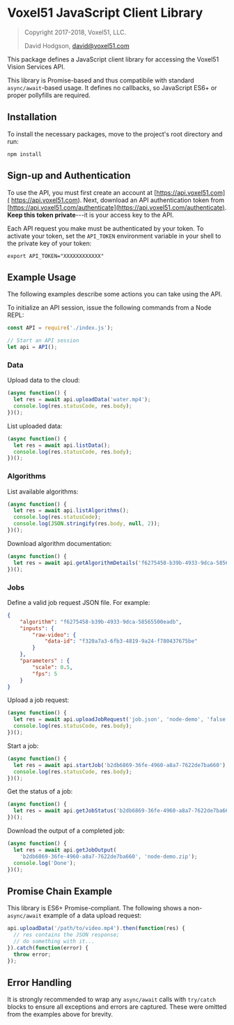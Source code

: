 # Voxel51 JavaScript Client Library
>
> Copyright 2017-2018, Voxel51, LLC.
>
> David Hodgson, david@voxel51.com
>

This package defines a JavaScript client library for accessing the Voxel51
Vision Services API.

This library is Promise-based and thus compatibile with standard
`async/await`-based usage. It defines no callbacks, so JavaScript ES6+ or
proper pollyfills are required.

## Installation

To install the necessary packages, move to the project's root directory and
run:

```shell
npm install
```

## Sign-up and Authentication

To use the API, you must first create an account at [https://api.voxel51.com](
https://api.voxel51.com). Next, download an API authentication token from
[https://api.voxel51.com/authenticate](https://api.voxel51.com/authenticate).
**Keep this token private**---it is your access key to the API.

Each API request you make must be authenticated by your token. To activate your
token, set the `API_TOKEN` environment variable in your shell to the private
key of your token:

```shell
export API_TOKEN="XXXXXXXXXXXX"
```

## Example Usage

The following examples describe some actions you can take using the API.

To initialize an API session, issue the following commands from a Node REPL:
```js
const API = require('./index.js');

// Start an API session
let api = API();
```

### Data

Upload data to the cloud:
```js
(async function() {
  let res = await api.uploadData('water.mp4');
  console.log(res.statusCode, res.body);
})();
```

List uploaded data:
```js
(async function() {
  let res = await api.listData();
  console.log(res.statusCode, res.body);
})();
```

### Algorithms

List available algorithms:
```js
(async function() {
  let res = await api.listAlgorithms();
  console.log(res.statusCode);
  console.log(JSON.stringify(res.body, null, 2));
})();
```

Download algorithm documentation:
```js
(async function() {
  let res = await api.getAlgorithmDetails('f6275458-b39b-4933-9dca-58565500eadb');
})();
```

### Jobs

Define a valid job request JSON file. For example:
```json
{
    "algorithm": "f6275458-b39b-4933-9dca-58565500eadb",
    "inputs": {
        "raw-video": {
            "data-id": "f320a7a3-6fb3-4819-9a24-f780437675be"
        }
    },
    "parameters" : {
        "scale": 0.5,
        "fps": 5
    }
}
```

Upload a job request:
```js
(async function() {
  let res = await api.uploadJobRequest('job.json', 'node-demo', 'false');
  console.log(res.statusCode, res.body);
})();
```

Start a job:
```js
(async function() {
  let res = await api.startJob('b2db6869-36fe-4960-a8a7-7622de7ba660');
  console.log(res.statusCode, res.body);
})();
```

Get the status of a job:
```js
(async function() {
  let res = await api.getJobStatus('b2db6869-36fe-4960-a8a7-7622de7ba660');
})();
```

Download the output of a completed job:
```js
(async function() {
  let res = await api.getJobOutput(
    'b2db6869-36fe-4960-a8a7-7622de7ba660', 'node-demo.zip');
  console.log('Done');
})();
```


## Promise Chain Example

This library is ES6+ Promise-compliant. The following shows a non-`async/await`
example of a data upload request:
```js
api.uploadData('/path/to/video.mp4').then(function(res) {
  // res contains the JSON response;
  // do something with it...
}).catch(function(error) {
  throw error;
});
```


## Error Handling

It is strongly recommended to wrap any `async/await` calls with `try/catch`
blocks to ensure all exceptions and errors are captured. These were omitted
from the examples above for brevity.
